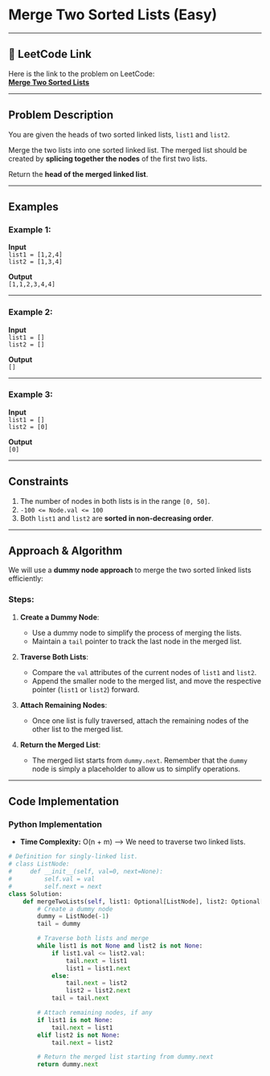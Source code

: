 # Merge Two Sorted Lists (Easy)

---

## 🔗 LeetCode Link

Here is the link to the problem on LeetCode:  
[**Merge Two Sorted Lists**](https://leetcode.com/problems/merge-two-sorted-lists/description/)

---

## Problem Description

You are given the heads of two sorted linked lists, `list1` and `list2`.

Merge the two lists into one sorted linked list. The merged list should be created by **splicing together the nodes** of the first two lists.

Return the **head of the merged linked list**.

---

## Examples

### Example 1:

**Input**  
`list1 = [1,2,4]`  
`list2 = [1,3,4]`

**Output**  
`[1,1,2,3,4,4]`

---

### Example 2:

**Input**  
`list1 = []`  
`list2 = []`

**Output**  
`[]`

---

### Example 3:

**Input**  
`list1 = []`  
`list2 = [0]`

**Output**  
`[0]`

---

## Constraints

1. The number of nodes in both lists is in the range `[0, 50]`.
2. `-100 <= Node.val <= 100`
3. Both `list1` and `list2` are **sorted in non-decreasing order**.

---

## Approach & Algorithm

We will use a **dummy node approach** to merge the two sorted linked lists efficiently:

### Steps:

1. **Create a Dummy Node**:

   - Use a dummy node to simplify the process of merging the lists.
   - Maintain a `tail` pointer to track the last node in the merged list.

2. **Traverse Both Lists**:

   - Compare the `val` attributes of the current nodes of `list1` and `list2`.
   - Append the smaller node to the merged list, and move the respective pointer (`list1` or `list2`) forward.

3. **Attach Remaining Nodes**:

   - Once one list is fully traversed, attach the remaining nodes of the other list to the merged list.

4. **Return the Merged List**:
   - The merged list starts from `dummy.next`. Remember that the `dummy` node is simply a placeholder to allow us to simplify operations.

---

## Code Implementation

### Python Implementation

- **Time Complexity:** O(n + m) --> We need to traverse two linked lists.

```python
# Definition for singly-linked list.
# class ListNode:
#     def __init__(self, val=0, next=None):
#         self.val = val
#         self.next = next
class Solution:
    def mergeTwoLists(self, list1: Optional[ListNode], list2: Optional[ListNode]) -> Optional[ListNode]:
        # Create a dummy node
        dummy = ListNode(-1)
        tail = dummy

        # Traverse both lists and merge
        while list1 is not None and list2 is not None:
            if list1.val <= list2.val:
                tail.next = list1
                list1 = list1.next
            else:
                tail.next = list2
                list2 = list2.next
            tail = tail.next

        # Attach remaining nodes, if any
        if list1 is not None:
            tail.next = list1
        elif list2 is not None:
            tail.next = list2

        # Return the merged list starting from dummy.next
        return dummy.next
```
